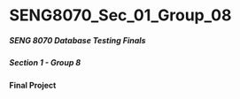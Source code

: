 # SENG8070_Sec_01_Group_08
##### SENG 8070 Database Testing Finals
##### Section 1 - Group 8 
#### Final Project
